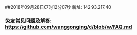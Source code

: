 ##2018年09月28日07时12分07秒 新址: 142.93.217.40
### 兔友常见问题及解答: https://github.com/wanggonging/d/blob/w/FAQ.md
